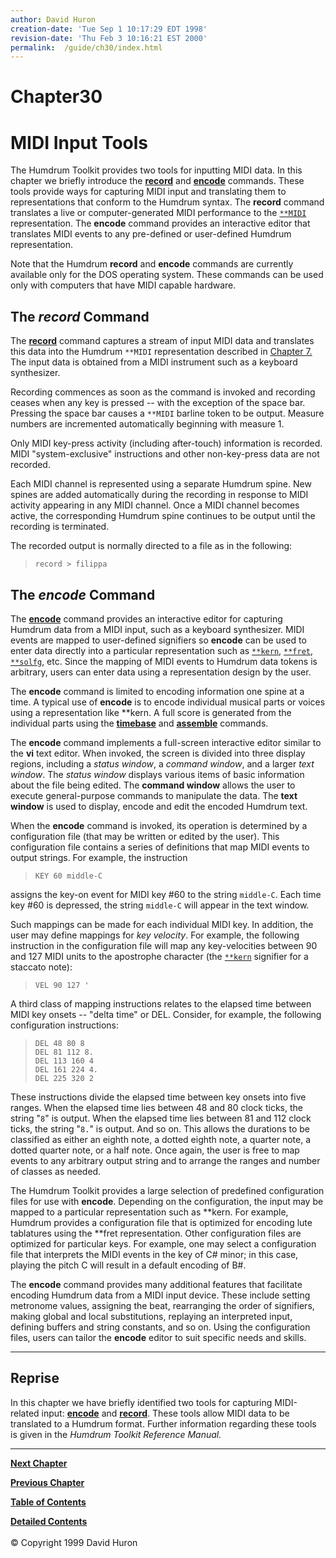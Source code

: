```yaml
---
author: David Huron
creation-date: 'Tue Sep 1 10:17:29 EDT 1998'
revision-date: 'Thu Feb 3 10:16:21 EST 2000'
permalink:	/guide/ch30/index.html
---
```



Chapter30
=========

MIDI Input Tools
================

The Humdrum Toolkit provides two tools for inputting MIDI data. In this
chapter we briefly introduce the [**record**](commands/record.html) and
[**encode**](commands/encode.html) commands. These tools provide ways
for capturing MIDI input and translating them to representations that
conform to the Humdrum syntax. The **record** command translates a live
or computer-generated MIDI performance to the
[`**MIDI`](representations/MIDI.rep.html) representation. The **encode**
command provides an interactive editor that translates MIDI events to
any pre-defined or user-defined Humdrum representation.

Note that the Humdrum **record** and **encode** commands are currently
available only for the DOS operating system. These commands can be used
only with computers that have MIDI capable hardware.

<a name ="The_record_Command"></a>

The *record* Command
--------------------

The [**record**](commands/record.html) command captures a stream of
input MIDI data and translates this data into the Humdrum `**MIDI`
representation described in [Chapter 7.](guide07.html) The input data is
obtained from a MIDI instrument such as a keyboard synthesizer.

Recording commences as soon as the command is invoked and recording
ceases when any key is pressed \-- with the exception of the space bar.
Pressing the space bar causes a `**MIDI` barline token to be output.
Measure numbers are incremented automatically beginning with measure 1.

Only MIDI key-press activity (including after-touch) information is
recorded. MIDI \"system-exclusive\" instructions and other non-key-press
data are not recorded.

Each MIDI channel is represented using a separate Humdrum spine. New
spines are added automatically during the recording in response to MIDI
activity appearing in any MIDI channel. Once a MIDI channel becomes
active, the corresponding Humdrum spine continues to be output until the
recording is terminated.

The recorded output is normally directed to a file as in the following:

> `record > filippa`

<a name ="The_encode_Command"></a>

The *encode* Command
--------------------

The [**encode**](commands/encode.html) command provides an interactive
editor for capturing Humdrum data from a MIDI input, such as a keyboard
synthesizer. MIDI events are mapped to user-defined signifiers so
**encode** can be used to enter data directly into a particular
representation such as [`**kern`](representations/kern.rep.html),
[`**fret`](representations/fret.rep.html),
[`**solfg`](representations/solfg.rep.html), etc. Since the mapping of
MIDI events to Humdrum data tokens is arbitrary, users can enter data
using a representation design by the user.

The **encode** command is limited to encoding information one spine at a
time. A typical use of **encode** is to encode individual musical parts
or voices using a representation like \*\*kern. A full score is
generated from the individual parts using the
[**timebase**](commands/timebase.html) and
[**assemble**](commands/assemble.html) commands.

The **encode** command implements a full-screen interactive editor
similar to the **vi** text editor. When invoked, the screen is divided
into three display regions, including a *status window*, a *command
window*, and a larger *text window*. The *status window* displays
various items of basic information about the file being edited. The
**command window** allows the user to execute general-purpose commands
to manipulate the data. The **text window** is used to display, encode
and edit the encoded Humdrum text.

When the **encode** command is invoked, its operation is determined by a
configuration file (that may be written or edited by the user). This
configuration file contains a series of definitions that map MIDI events
to output strings. For example, the instruction

> `KEY 60 middle-C`

assigns the key-on event for MIDI key \#60 to the string `middle-C`.
Each time key \#60 is depressed, the string `middle-C` will appear in
the text window.

Such mappings can be made for each individual MIDI key. In addition, the
user may define mappings for *key velocity*. For example, the following
instruction in the configuration file will map any key-velocities
between 90 and 127 MIDI units to the apostrophe character (the
[`**kern`](representations/kern.rep.html) signifier for a staccato
note):

> `VEL 90 127 '`

A third class of mapping instructions relates to the elapsed time
between MIDI key onsets \-- \"delta time\" or DEL. Consider, for
example, the following configuration instructions:

> `DEL 48 80 8`\
> `DEL 81 112 8.`\
> `DEL 113 160 4`\
> `DEL 161 224 4.`\
> `DEL 225 320 2`

These instructions divide the elapsed time between key onsets into five
ranges. When the elapsed time lies between 48 and 80 clock ticks, the
string \"`8`\" is output. When the elapsed time lies between 81 and 112
clock ticks, the string \"`8.`\" is output. And so on. This allows the
durations to be classified as either an eighth note, a dotted eighth
note, a quarter note, a dotted quarter note, or a half note. Once again,
the user is free to map events to any arbitrary output string and to
arrange the ranges and number of classes as needed.

The Humdrum Toolkit provides a large selection of predefined
configuration files for use with **encode**. Depending on the
configuration, the input may be mapped to a particular representation
such as \*\*kern. For example, Humdrum provides a configuration file
that is optimized for encoding lute tablatures using the \*\*fret
representation. Other configuration files are optimized for particular
keys. For example, one may select a configuration file that interprets
the MIDI events in the key of C\# minor; in this case, playing the pitch
C will result in a default encoding of B\#.

The **encode** command provides many additional features that facilitate
encoding Humdrum data from a MIDI input device. These include setting
metronome values, assigning the beat, rearranging the order of
signifiers, making global and local substitutions, replaying an
interpreted input, defining buffers and string constants, and so on.
Using the configuration files, users can tailor the **encode** editor to
suit specific needs and skills.

------------------------------------------------------------------------

<a name ="Reprise"></a>

Reprise
-------

In this chapter we have briefly identified two tools for capturing
MIDI-related input: [**encode**](commands/encode.html) and
[**record**](commands/record.html). These tools allow MIDI data to be
translated to a Humdrum format. Further information regarding these
tools is given in the *Humdrum Toolkit Reference Manual.*

------------------------------------------------------------------------


[**Next Chapter**](guide31.html)

[**Previous Chapter**](guide29.html)

[**Table of Contents**](guide.toc.html)

[**Detailed Contents**](guide.toc.detailed.html)\
\
© Copyright 1999 David Huron
